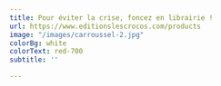 ```yaml
---
title: Pour éviter la crise, foncez en librairie !
url: https://www.editionslescrocos.com/products
image: "/images/carroussel-2.jpg"
colorBg: white
colorText: red-700
subtitle: ''

---
```

